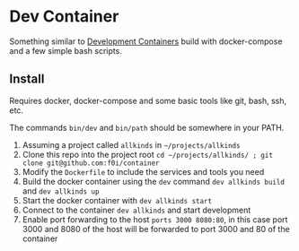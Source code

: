# Dev Container

Something similar to [Development Containers](https://containers.dev/) build with docker-compose and a few simple bash scripts.

## Install

Requires docker, docker-compose and some basic tools like git, bash, ssh, etc.

The commands `bin/dev` and `bin/path` should be somewhere in your PATH.

1. Assuming a project called `allkinds` in `~/projects/allkinds`
2. Clone this repo into the project root `cd ~/projects/allkinds/ ; git clone git@github.com:f0i/container`
3. Modify the `Dockerfile` to include the services and tools you need
4. Build the docker container using the `dev` command `dev allkinds build` and `dev allkinds up`
5. Start the docker container with `dev allkinds start`
6. Connect to the container `dev allkinds` and start development
7. Enable port forwarding to the host `ports 3000 8080:80`,
   in this case port 3000 and 8080 of the host will be forwarded to port 3000 and 80 of the container

